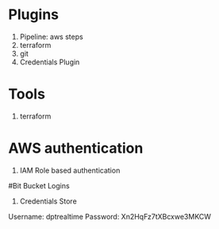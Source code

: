 # Plugins
1. Pipeline: aws steps
2. terraform
3. git
4. Credentials Plugin

# Tools
1. terraform

# AWS authentication
1. IAM Role based authentication

#Bit Bucket Logins
1. Credentials Store

Username: dptrealtime
Password: Xn2HqFz7tXBcxwe3MKCW

